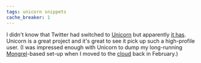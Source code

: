 ```yaml
---
tags: unicorn snippets
cache_breaker: 1
---
```


I didn't know that Twitter had switched to [Unicorn](/wiki/Unicorn) but apparently [it has](http://engineering.twitter.com/2010/03/unicorn-power.html). Unicorn is a great project and it's great to see it pick up such a high-profile user. (I was impressed enough with Unicorn to dump my long-running [Mongrel](/wiki/Mongrel)-based set-up when I moved to the [cloud](/wiki/cloud) back in February.)
